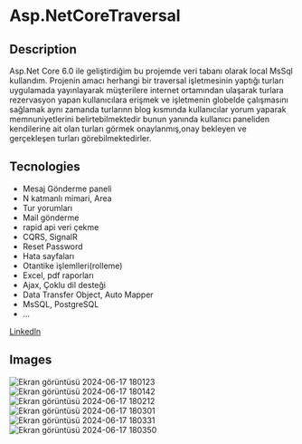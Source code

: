 # Asp.NetCoreTraversal

## Description <br/>
Asp.Net Core 6.0 ile geliştirdiğim bu projemde veri tabanı olarak local MsSql kullandım.
Projenin amacı herhangi bir traversal işletmesinin yaptığı turları uygulamada yayınlayarak müşterilere internet ortamından 
ulaşarak turlara rezervasyon yapan kullanıcılara erişmek ve işletmenin globelde çalışmasını sağlamak
aynı zamanda turlarınn blog kısmında kullanıcılar yorum yaparak memnuniyetlerini belirtebilmektedir bunun yanında kullanıcı paneliden 
kendilerine ait olan turları görmek onaylanmış,onay bekleyen ve gerçekleşen turları görebilmektedirler.

## Tecnologies <br/>
+ Mesaj Gönderme paneli
+ N katmanlı mimari, Area
+ Tur yorumları
+ Mail gönderme 
+ rapid api veri çekme 
+ CQRS, SignalR
+ Reset Password
+ Hata sayfaları
+ Otantike işlemlleri(rolleme)
+ Excel, pdf raporları
+ Ajax, Çoklu dil desteği 
+ Data Transfer Object, Auto Mapper
+ MsSQL, PostgreSQL
+ ...


[Linkedln](https://www.linkedin.com/feed/update/urn:li:activity:7101604341022662656/)

## Images <br/>
![Ekran görüntüsü 2024-06-17 180123](https://github.com/Tunc4532/Asp.NetCoreTraversal/assets/121084967/3598af59-a3fa-43e7-8720-6b8ccc661686)
![Ekran görüntüsü 2024-06-17 180142](https://github.com/Tunc4532/Asp.NetCoreTraversal/assets/121084967/cb0c6305-6165-4fed-83de-89e4251adac3)
![Ekran görüntüsü 2024-06-17 180212](https://github.com/Tunc4532/Asp.NetCoreTraversal/assets/121084967/694de7eb-c589-4bcd-8a19-c16074241545)
![Ekran görüntüsü 2024-06-17 180301](https://github.com/Tunc4532/Asp.NetCoreTraversal/assets/121084967/1225c73a-9c93-4a28-800e-6b5fa3d68530)
![Ekran görüntüsü 2024-06-17 180331](https://github.com/Tunc4532/Asp.NetCoreTraversal/assets/121084967/179047c6-2033-48d7-b3ed-3f5eaef5d780)
![Ekran görüntüsü 2024-06-17 180350](https://github.com/Tunc4532/Asp.NetCoreTraversal/assets/121084967/f8e02ffb-b96e-4794-9134-d9c3b9e75922)







